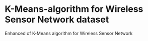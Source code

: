 # K-Means-algorithm for Wireless Sensor Network dataset
Enhanced of K-Means algorithm for Wireless Sensor Network
